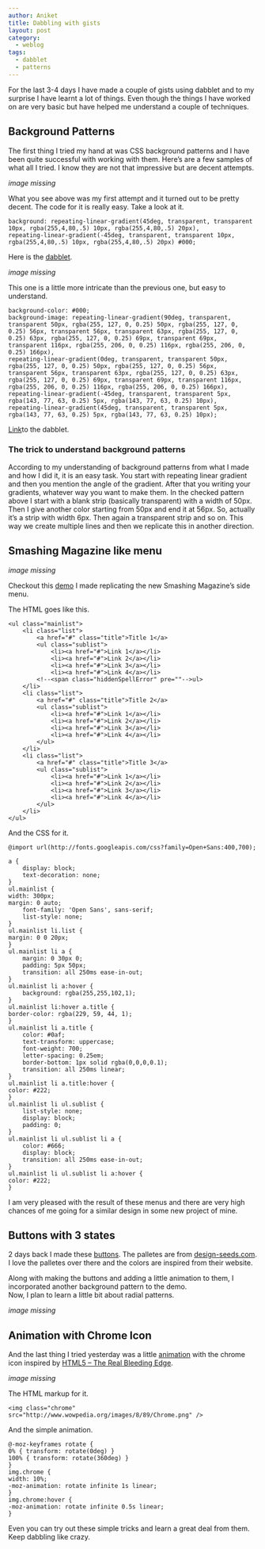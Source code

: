 ```yaml
---
author: Aniket
title: Dabbling with gists
layout: post
category:
  - weblog
tags:
  - dabblet
  - patterns
---
```

For the last 3-4 days I have made a couple of gists using dabblet and to my surprise I have learnt a lot of things. Even though the things I have worked on are very basic but have helped me understand a couple of techniques.

## Background Patterns

The first thing I tried my hand at was CSS background patterns and I have been quite successful with working with them. Here’s are a few samples of what all I tried. I know they are not that impressive but are decent attempts.

_image missing_

What you see above was my first attempt and it turned out to be pretty decent. The code for it is really easy. Take a look at it.

    background: repeating-linear-gradient(45deg, transparent, transparent 10px, rgba(255,4,80,.5) 10px, rgba(255,4,80,.5) 20px),
    repeating-linear-gradient(-45deg, transparent, transparent 10px, rgba(255,4,80,.5) 10px, rgba(255,4,80,.5) 20px) #000;
    

Here is the [dabblet][2].

_image missing_

This one is a little more intricate than the previous one, but easy to understand.

    background-color: #000;
    background-image: repeating-linear-gradient(90deg, transparent, transparent 50px, rgba(255, 127, 0, 0.25) 50px, rgba(255, 127, 0, 0.25) 56px, transparent 56px, transparent 63px, rgba(255, 127, 0, 0.25) 63px, rgba(255, 127, 0, 0.25) 69px, transparent 69px, transparent 116px, rgba(255, 206, 0, 0.25) 116px, rgba(255, 206, 0, 0.25) 166px),
    repeating-linear-gradient(0deg, transparent, transparent 50px, rgba(255, 127, 0, 0.25) 50px, rgba(255, 127, 0, 0.25) 56px, transparent 56px, transparent 63px, rgba(255, 127, 0, 0.25) 63px, rgba(255, 127, 0, 0.25) 69px, transparent 69px, transparent 116px, rgba(255, 206, 0, 0.25) 116px, rgba(255, 206, 0, 0.25) 166px),
    repeating-linear-gradient(-45deg, transparent, transparent 5px, rgba(143, 77, 63, 0.25) 5px, rgba(143, 77, 63, 0.25) 10px),
    repeating-linear-gradient(45deg, transparent, transparent 5px, rgba(143, 77, 63, 0.25) 5px, rgba(143, 77, 63, 0.25) 10px);
    

[Link][4]to the dabblet.

### The trick to understand background patterns

According to my understanding of background patterns from what I made and how I did it, it is an easy task. You start with repeating linear gradient and then you mention the angle of the gradient. After that you writing your gradients, whatever way you want to make them. In the checked pattern above I start with a blank strip (basically transparent) with a width of 50px. Then I give another color starting from 50px and end it at 56px. So, actually it’s a strip with width 6px. Then again a transparent strip and so on. This way we create multiple lines and then we replicate this in another direction.

## Smashing Magazine like menu

_image missing_

Checkout this [demo][6] I made replicating the new Smashing Magazine’s side menu.

The HTML goes like this.

    <ul class="mainlist">
        <li class="list">
            <a href="#" class="title">Title 1</a>
            <ul class="sublist">
                <li><a href="#">Link 1</a></li>
                <li><a href="#">Link 2</a></li>
                <li><a href="#">Link 3</a></li>
                <li><a href="#">Link 4</a></li>
            <!--<span class="hiddenSpellError" pre=""-->ul>
        </li>
        <li class="list">
            <a href="#" class="title">Title 2</a>
            <ul class="sublist">
                <li><a href="#">Link 1</a></li>
                <li><a href="#">Link 2</a></li>
                <li><a href="#">Link 3</a></li>
                <li><a href="#">Link 4</a></li>
            </ul>
        </li>
        <li class="list">
            <a href="#" class="title">Title 3</a>
            <ul class="sublist">
                <li><a href="#">Link 1</a></li>
                <li><a href="#">Link 2</a></li>
                <li><a href="#">Link 3</a></li>
                <li><a href="#">Link 4</a></li>
            </ul>
        </li>
    </ul>
    

And the CSS for it.

    @import url(http://fonts.googleapis.com/css?family=Open+Sans:400,700);
    
    a {
        display: block;
        text-decoration: none;
    }
    ul.mainlist {
    width: 300px;
    margin: 0 auto;
        font-family: 'Open Sans', sans-serif;
        list-style: none;
    }
    ul.mainlist li.list {
    margin: 0 0 20px;
    }
    ul.mainlist li a {
        margin: 0 30px 0;
        padding: 5px 50px;
        transition: all 250ms ease-in-out;
    }
    ul.mainlist li a:hover {
        background: rgba(255,255,102,1);
    }
    ul.mainlist li:hover a.title {
    border-color: rgba(229, 59, 44, 1);
    }
    ul.mainlist li a.title {
        color: #0af;
        text-transform: uppercase;
        font-weight: 700;
        letter-spacing: 0.25em;
        border-bottom: 1px solid rgba(0,0,0,0.1);
        transition: all 250ms linear;
    }
    ul.mainlist li a.title:hover {
    color: #222;
    }
    ul.mainlist li ul.sublist {
        list-style: none;
        display: block;
        padding: 0;
    }
    ul.mainlist li ul.sublist li a {
        color: #666;
        display: block;
        transition: all 250ms ease-in-out;
    }
    ul.mainlist li ul.sublist li a:hover {
    color: #222;
    }
    

I am very pleased with the result of these menus and there are very high chances of me going for a similar design in some new project of mine.

## Buttons with 3 states

2 days back I made these [buttons][7]. The palletes are from [design-seeds.com][8]. I love the palletes over there and the colors are inspired from their website.

Along with making the buttons and adding a little animation to them, I incorporated another background pattern to the demo.  
Now, I plan to learn a little bit about radial patterns.

_image missing_

## Animation with Chrome Icon

And the last thing I tried yesterday was a little [animation][10] with the chrome icon inspired by [HTML5 – The Real Bleeding Edge][11].

_image missing_

The HTML markup for it.

    <img class="chrome" src="http://www.wowpedia.org/images/8/89/Chrome.png" />
    

And the simple animation.

    @-moz-keyframes rotate {
    0% { transform: rotate(0deg) }
    100% { transform: rotate(360deg) }
    }
    img.chrome {
    width: 10%;
    -moz-animation: rotate infinite 1s linear;
    }
    img.chrome:hover {
    -moz-animation: rotate infinite 0.5s linear;
    }
    

Even you can try out these simple tricks and learn a great deal from them.  
Keep dabbling like crazy.

 [2]: http://dabblet.com/gist/1614813 "Very basic CSS pattern"
 [4]: http://dabblet.com/gist/1615419 "Checked CSS pattern"
 [6]: http://dabblet.com/gist/1614434 "Smashing Magazine like menu"
 [7]: http://dabblet.com/gist/1651486 "Buttons with 3 states"
 [8]: http://design-seeds.com/ "Design Seeds"
 [10]: http://dabblet.com/gist/1653014 "Animation with Chrome Icon"
 [11]: http://html5-demos.appspot.com/static/html5-therealbleedingedge/template/index.html "HTML5 - The Real Bleeding Edge"
